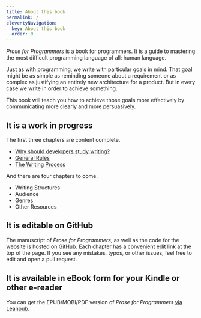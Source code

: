 ```yaml
---
title: About this book
permalink: /
eleventyNavigation:
  key: About this book
  order: 0
---
```


_Prose for Programmers_ is a book for programmers.
It is a guide to mastering the most difficult programming language of all: human language.

Just as with programming,
we write with particular goals in mind.
That goal might be as simple as reminding someone about a requirement
or as complex as justifying an entirely new architecture for a product.
But in every case we write in order to achieve something.

This book will teach you how to achieve those goals more effectively by communicating more clearly and more persuasively.

## It is a work in progress

The first three chapters are content complete.

* [Why should developers study writing?](/manuscript/why)
* [General Rules](/manuscript/rules)
* [The Writing Process](/manuscript/process)

And there are four chapters to come.

* Writing Structures
* Audience
* Genres
* Other Resources

## It is editable on GitHub

The manuscript of _Prose for Programmers_,
as well as the code for the website is hosted on [GitHub](https://github.com/joshuacc/prose-for-programmers).
Each chapter has a convenient edit link at the top of the page.
If you see any mistakes, typos, or other issues,
feel free to edit and open a pull request.

## It is available in eBook form for your Kindle or other e-reader

You can get the EPUB/MOBI/PDF version of _Prose for Programmers_ [via Leanpub](https://leanpub.com/proseforprogrammers).